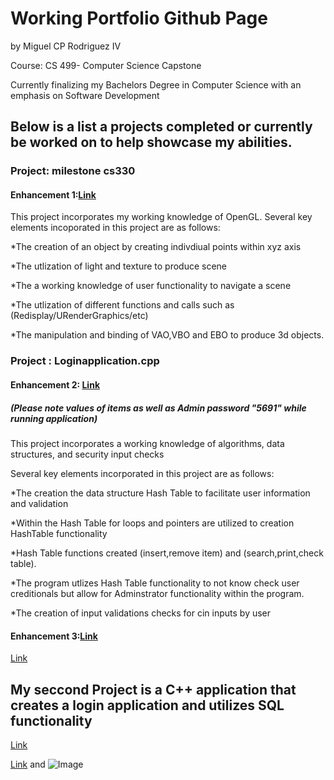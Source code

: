 # Working Portfolio Github Page
by Miguel CP Rodriguez IV 

Course: CS 499- Computer Science Capstone  

Currently finalizing my Bachelors Degree in Computer Science with an emphasis on Software Development 


## Below is a list a projects completed or currently be worked on to help showcase my abilities.  

### Project: milestone cs330

#### Enhancement 1:[Link](https://github.com/migrodri1980/Working-portfolio-/blob/main/milestone%20cs330/ms330.cpp)

This project incorporates my working knowledge of OpenGL.
Several key elements incoporated in this project are as follows:


*The creation of an object by creating indivdiual points within xyz axis

*The utlization of light and texture to produce scene 

*The a working knowledge of user functionality to navigate a scene

*The utlization of different functions and calls such as (Redisplay/URenderGraphics/etc)

*The manipulation and binding of VAO,VBO and EBO to produce 3d objects. 

### Project : Loginapplication.cpp

#### Enhancement 2: [Link](https://github.com/migrodri1980/Working-portfolio-/blob/main/Loginapplication.cpp)
##### (Please note values of items as well as Admin password "5691" while running application)

This project incorporates a working knowledge of algorithms, data structures, and security input checks

Several key elements incorporated in this project are as follows: 

*The creation the data structure Hash Table to facilitate user information and validation

*Within the Hash Table for loops and pointers are utilized to creation HashTable functionality

*Hash Table functions created (insert,remove item) and (search,print,check table). 

*The program utlizes Hash Table functionality to not know check user creditionals but 
allow for Adminstrator functionality within the program. 

*The creation of input validations checks for cin inputs by user

#### Enhancement 3:[Link](https://github.com/migrodri1980/Working-portfolio-/blob/main/LoginapplicationWSQL.cpp)



[Link](https://youtu.be/L57Ke2MWIyc)








## My seccond Project is a C++ application that creates a login application and utilizes SQL functionality





[Link](https://youtu.be/L57Ke2MWIyc)

[Link](https://github.com/migrodri1980/Working-portfolio-.git) and ![Image](src)
```

